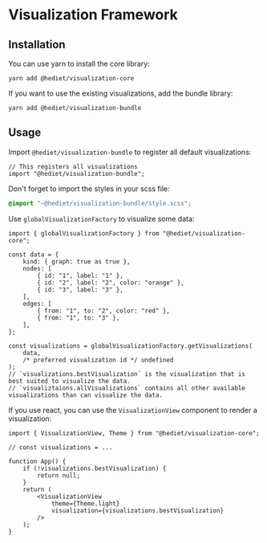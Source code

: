 # Visualization Framework

## Installation

You can use yarn to install the core library:

```
yarn add @hediet/visualization-core
```

If you want to use the existing visualizations, add the bundle library:

```
yarn add @hediet/visualization-bundle
```

## Usage

Import `@hediet/visualization-bundle` to register all default visualizations:

```tsx
// This registers all visualizations
import "@hediet/visualization-bundle";
```

Don't forget to import the styles in your scss file:

```scss
@import "~@hediet/visualization-bundle/style.scss";
```

Use `globalVisualizationFactory` to visualize some data:

```tsx
import { globalVisualizationFactory } from "@hediet/visualization-core";

const data = {
	kind: { graph: true as true },
	nodes: [
		{ id: "1", label: "1" },
		{ id: "2", label: "2", color: "orange" },
		{ id: "3", label: "3" },
	],
	edges: [
		{ from: "1", to: "2", color: "red" },
		{ from: "1", to: "3" },
	],
};

const visualizations = globalVisualizationFactory.getVisualizations(
	data,
	/* preferred visualization id */ undefined
);
// `visualizations.bestVisualization` is the visualization that is best suited to visualize the data.
// `visualiztaions.allVisualizations` contains all other available visualizations than can visualize the data.
```

If you use react, you can use the `VisualizationView` component to render a visualization:

```tsx
import { VisualizationView, Theme } from "@hediet/visualization-core";

// const visualizations = ...

function App() {
	if (!visualizations.bestVisualization) {
		return null;
	}
	return (
		<VisualizationView
			theme={Theme.light}
			visualization={visualizations.bestVisualization}
		/>
	);
}
```
